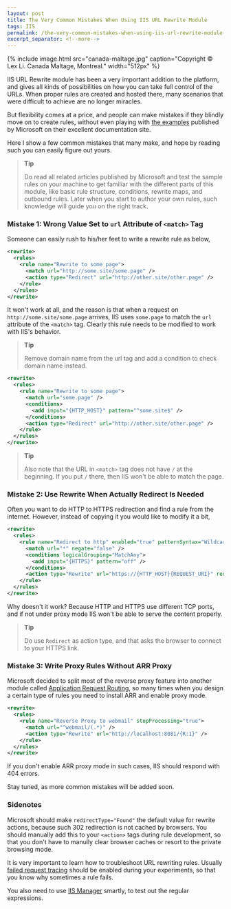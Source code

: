 ```yaml
---
layout: post
title: The Very Common Mistakes When Using IIS URL Rewrite Module
tags: IIS
permalink: /the-very-common-mistakes-when-using-iis-url-rewrite-module-a2ab7e4fee59
excerpt_separator: <!--more-->
---
```

{% include image.html
src="canada-maltage.jpg" caption="Copyright © Lex Li. Canada Maltage, Montreal." width="512px" %}

IIS URL Rewrite module has been a very important addition to the platform, and gives all kinds of possibilities on how you can take full control of the URLs. When proper rules are created and hosted there, many scenarios that were difficult to achieve are no longer miracles.

But flexibility comes at a price, and people can make mistakes if they blindly move on to create rules, without even playing with [the examples](https://docs.microsoft.com/en-us/iis/extensions/url-rewrite-module/creating-rewrite-rules-for-the-url-rewrite-module) published by Microsoft on their excellent documentation site.

Here I show a few common mistakes that many make, and hope by reading such you can easily figure out yours.
<!--more-->

> **Tip**
>
> Do read all related articles published by Microsoft and test the sample rules on your machine to get familiar with the different parts of this module, like basic rule structure, conditions, rewrite maps, and outbound rules. Later when you start to author your own rules, such knowledge will guide you on the right track.

### Mistake 1: Wrong Value Set to `url` Attribute of `<match>` Tag

Someone can easily rush to his/her feet to write a rewrite rule as below,

``` xml
<rewrite>
  <rules>
    <rule name="Rewrite to some page">
      <match url="http://some.site/some.page" />
      <action type="Redirect" url="http://other.site/other.page" />
    </rule>
  </rules>
</rewrite>
```

It won't work at all, and the reason is that when a request on `http://some.site/some.page` arrives, IIS uses `some.page` to match the `url` attribute of the `<match>` tag. Clearly this rule needs to be modified to work with IIS's behavior.

> **Tip**
>
> Remove domain name from the url tag and add a condition to check domain name instead.

``` xml
<rewrite>
  <rules>
    <rule name="Rewrite to some page">
      <match url="some.page" />
      <conditions>
        <add input="{HTTP_HOST}" pattern="^some.site$" />
      </conditions>
      <action type="Redirect" url="http://other.site/other.page" />
    </rule>
  </rules>
</rewrite>
```

> **Tip**
>
> Also note that the URL in `<match>` tag does not have `/` at the beginning. If you put `/` there, then IIS won't be able to match the page.

### Mistake 2: Use Rewrite When Actually Redirect Is Needed

Often you want to do HTTP to HTTPS redirection and find a rule from the internet. However, instead of copying it you would like to modify it a bit,

``` xml
<rewrite>
  <rules>
    <rule name="Redirect to http" enabled="true" patternSyntax="Wildcard" stopProcessing="true">
      <match url="*" negate="false" />
      <conditions logicalGrouping="MatchAny">
        <add input="{HTTPS}" pattern="off" />
      </conditions>
      <action type="Rewrite" url="https://{HTTP_HOST}{REQUEST_URI}" redirectType="Found" />
    </rule>
  </rules>
</rewrite>
```

Why doesn't it work? Because HTTP and HTTPS use different TCP ports, and if not under proxy mode IIS won't be able to serve the content properly.

> **Tip**
>
> Do use `Redirect` as action type, and that asks the browser to connect to your HTTPS link.

### Mistake 3: Write Proxy Rules Without ARR Proxy

Microsoft decided to split most of the reverse proxy feature into another module called [Application Request Routing](https://docs.microsoft.com/en-us/iis/extensions/url-rewrite-module/reverse-proxy-with-url-rewrite-v2-and-application-request-routing), so many times when you design a certain type of rules you need to install ARR and enable proxy mode.

``` xml
<rewrite>
  <rules>
    <rule name="Reverse Proxy to webmail" stopProcessing="true">
      <match url="^webmail/(.*)" />
      <action type="Rewrite" url="http://localhost:8081/{R:1}" />
    </rule>
  </rules>
</rewrite>
```

If you don't enable ARR proxy mode in such cases, IIS should respond with 404 errors.

Stay tuned, as more common mistakes will be added soon.

### Sidenotes

Microsoft should make `redirectType="Found"` the default value for rewrite actions, because such 302 redirection is not cached by browsers. You should manually add this to your `<action>` tags during rule development, so that you don't have to manully clear browser caches or resort to the private browsing mode.

It is very important to learn how to troubleshoot URL rewriting rules. Usually [failed request tracing](https://docs.microsoft.com/en-us/iis/extensions/url-rewrite-module/using-failed-request-tracing-to-trace-rewrite-rules) should be enabled during your experiments, so that you know why sometimes a rule fails.

You also need to use [IIS Manager](https://docs.microsoft.com/en-us/iis/extensions/url-rewrite-module/testing-rewrite-rule-patterns) smartly, to test out the regular expressions.

